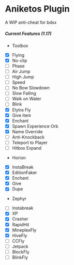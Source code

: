 
# Aniketos Plugin
A WIP anti-cheat for bdsx

##### Current Features (1.17)
- Toolbox
- [x] Flying
- [x] No-clip
- [ ] Phase
- [ ] Air Jump
- [ ] High Jump
- [ ] Speed
- [ ] No Bow Slowdown
- [ ] Slow Falling
- [ ] Walk on Water
- [ ] Blink
- [x] Elytra Fly
- [x] Give item
- [x] Enchant
- [x] Spawn Experience Orb
- [x] Name Override
- [ ] Anti-Knockback
- [ ] Teleport to Player
- [ ] Hitbox Expand

- Horion
- [x] InstaBreak
- [x] EditionFaker
- [x] Enchant
- [x] Give
- [x] Dupe

- Zephyr
- [ ] Instabreak
- [x] XP
- [x] Crasher
- [x] RapidHit
- [x] MineplexFly
- [x] HiveFly
- [ ] CCFly
- [ ] Jetpack
- [ ] BlockFly
- [ ] BlinkFly